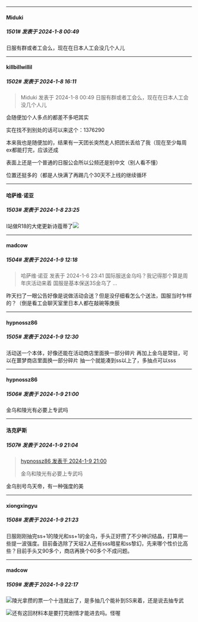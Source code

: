 
*****

####  Miduki  
##### 1501#       发表于 2024-1-8 00:49

日服有群或者工会么，现在在日本人工会没几个人儿


*****

####  killbillwillil  
##### 1502#       发表于 2024-1-8 16:11

<blockquote>Miduki 发表于 2024-1-8 00:49
日服有群或者工会么，现在在日本人工会没几个人儿</blockquote>
会随便加个人多点的都差不多吧其实

实在找不到别处的话可以来这个：1376290

本来我也是随便加的，结果有一天团长突然走人把团长丢给了我（现在至少每周ex都能打完，应该还成

表面上还是一个普通的日服公会所以公频还是别中文（别人看不懂）

位置还挺多的（都是人快满了再踢几个30天不上线的继续循环


*****

####  哈萨维·诺亚  
##### 1503#       发表于 2024-1-8 23:25

I站做R18的大佬更新诗蔻蒂了<img src="https://static.saraba1st.com/image/smiley/face2017/077.png" referrerpolicy="no-referrer">


*****

####  madcow  
##### 1504#       发表于 2024-1-9 12:18

<blockquote>哈萨维·诺亚 发表于 2024-1-6 23:41
国际服送金乌吗？我记得那个算是周年庆活动来着 国服是基本保送3S金乌了 ...</blockquote>
昨天扫了一眼公告好像是说做活动会送？但是没仔细看怎么个送法，国服当时乍样的？（倒是看工会聊天室里日本人都在敲碗等庚辰


*****

####  hypnossz86  
##### 1505#       发表于 2024-1-9 12:30

活动送一个本体，好像还能在活动商店里面换一部分碎片
再加上金乌是常驻，可以在噩梦商店里面换一部分碎片
抽一个就能凑到ss以上了，多抽点可以sss


*****

####  hypnossz86  
##### 1506#       发表于 2024-1-9 21:00

金乌和陵光有必要上专武吗


*****

####  洛克萨斯  
##### 1507#       发表于 2024-1-9 21:04

<blockquote><a href="httphttps://bbs.saraba1st.com/2b/forum.php?mod=redirect&amp;goto=findpost&amp;pid=63594450&amp;ptid=2064120" target="_blank">hypnossz86 发表于 2024-1-9 21:00</a>

金乌和陵光有必要上专武吗</blockquote>
金乌别号鸟天帝，有一种强度的美


*****

####  xiongxingyu  
##### 1508#       发表于 2024-1-9 21:23

日服刚刚抽完ss+1的陵光和ss+1的金乌，手头正好攒了不少神识结晶，打算用一些提一波强度。目前备选除了天垣2人还有sss暗星和ss黎幻，先来哪个性价比高些？目前手头又90多个，商店再换个60多个不成问题。


*****

####  madcow  
##### 1509#       发表于 2024-1-9 22:17

<img src="https://static.saraba1st.com/image/smiley/face2017/068.png" referrerpolicy="no-referrer">陵光拿攒的票一个十连就出了，是多抽几个能补到SS来着，还是说去抽专武

<img src="https://static.saraba1st.com/image/smiley/face2017/037.png" referrerpolicy="no-referrer">还有这回材料本是要打完剧情才能进去吗。怪喔

